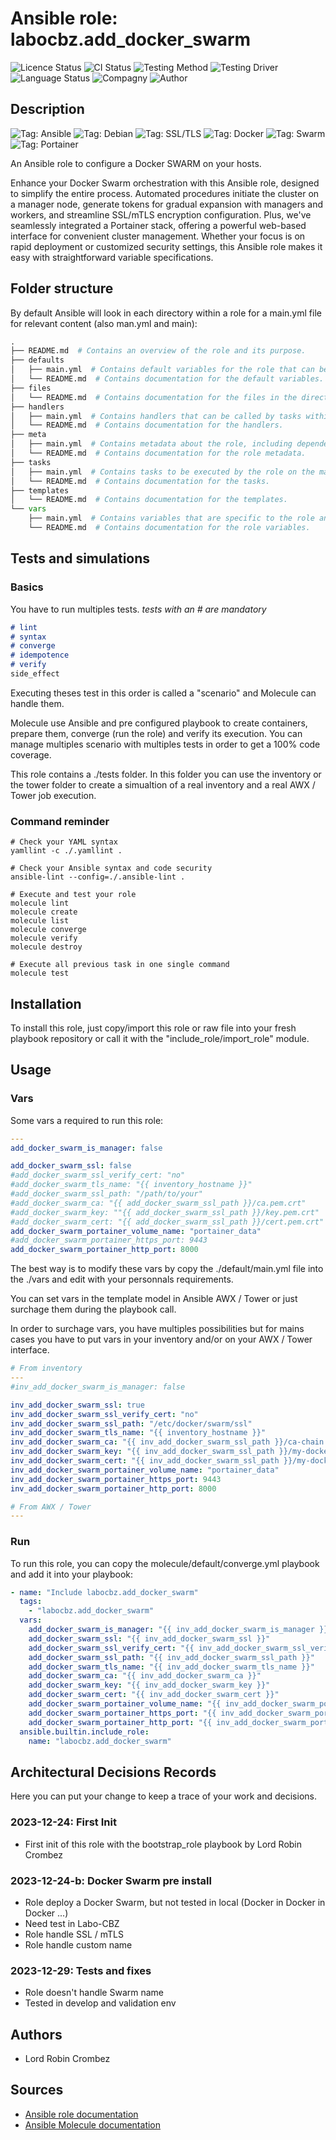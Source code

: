 # Ansible role: labocbz.add_docker_swarm

![Licence Status](https://img.shields.io/badge/licence-MIT-brightgreen)
![CI Status](https://img.shields.io/badge/CI-success-brightgreen)
![Testing Method](https://img.shields.io/badge/Testing%20Method-Ansible%20Molecule-blueviolet)
![Testing Driver](https://img.shields.io/badge/Testing%20Driver-docker-blueviolet)
![Language Status](https://img.shields.io/badge/language-Ansible-red)
![Compagny](https://img.shields.io/badge/Compagny-Labo--CBZ-blue)
![Author](https://img.shields.io/badge/Author-Lord%20Robin%20Crombez-blue)

## Description

![Tag: Ansible](https://img.shields.io/badge/Tech-Ansible-orange)
![Tag: Debian](https://img.shields.io/badge/Tech-Debian-orange)
![Tag: SSL/TLS](https://img.shields.io/badge/Tech-SSL%2FTLS-orange)
![Tag: Docker](https://img.shields.io/badge/Tech-Docker-orange)
![Tag: Swarm](https://img.shields.io/badge/Tech-Swarm-orange)
![Tag: Portainer](https://img.shields.io/badge/Tech-Portainer-orange)

An Ansible role to configure a Docker SWARM on your hosts.

Enhance your Docker Swarm orchestration with this Ansible role, designed to simplify the entire process. Automated procedures initiate the cluster on a manager node, generate tokens for gradual expansion with managers and workers, and streamline SSL/mTLS encryption configuration. Plus, we've seamlessly integrated a Portainer stack, offering a powerful web-based interface for convenient cluster management. Whether your focus is on rapid deployment or customized security settings, this Ansible role makes it easy with straightforward variable specifications.

## Folder structure

By default Ansible will look in each directory within a role for a main.yml file for relevant content (also man.yml and main):

```PYTHON
.
├── README.md  # Contains an overview of the role and its purpose.
├── defaults
│   ├── main.yml  # Contains default variables for the role that can be overridden by users.
│   └── README.md  # Contains documentation for the default variables.
├── files
│   └── README.md  # Contains documentation for the files in the directory.
├── handlers
│   ├── main.yml  # Contains handlers that can be called by tasks within the role.
│   └── README.md  # Contains documentation for the handlers.
├── meta
│   ├── main.yml  # Contains metadata about the role, including dependencies and supported platforms.
│   └── README.md  # Contains documentation for the role metadata.
├── tasks
│   ├── main.yml  # Contains tasks to be executed by the role on the managed nodes.
│   └── README.md  # Contains documentation for the tasks.
├── templates
│   └── README.md  # Contains documentation for the templates.
└── vars
    ├── main.yml  # Contains variables that are specific to the role and are not meant to be overridden.
    └── README.md  # Contains documentation for the role variables.
```

## Tests and simulations

### Basics

You have to run multiples tests. *tests with an # are mandatory*

```MARKDOWN
# lint
# syntax
# converge
# idempotence
# verify
side_effect
```

Executing theses test in this order is called a "scenario" and Molecule can handle them.

Molecule use Ansible and pre configured playbook to create containers, prepare them, converge (run the role) and verify its execution.
You can manage multiples scenario with multiples tests in order to get a 100% code coverage.

This role contains a ./tests folder. In this folder you can use the inventory or the tower folder to create a simualtion of a real inventory and a real AWX / Tower job execution.

### Command reminder

```SHELL
# Check your YAML syntax
yamllint -c ./.yamllint .

# Check your Ansible syntax and code security
ansible-lint --config=./.ansible-lint .

# Execute and test your role
molecule lint
molecule create
molecule list
molecule converge
molecule verify
molecule destroy

# Execute all previous task in one single command
molecule test
```

## Installation

To install this role, just copy/import this role or raw file into your fresh playbook repository or call it with the "include_role/import_role" module.

## Usage

### Vars

Some vars a required to run this role:

```YAML
---
add_docker_swarm_is_manager: false

add_docker_swarm_ssl: false
#add_docker_swarm_ssl_verify_cert: "no"
#add_docker_swarm_tls_name: "{{ inventory_hostname }}"
#add_docker_swarm_ssl_path: "/path/to/your"
#add_docker_swarm_ca: "{{ add_docker_swarm_ssl_path }}/ca.pem.crt"
#add_docker_swarm_key: ""{{ add_docker_swarm_ssl_path }}/key.pem.crt"
#add_docker_swarm_cert: "{{ add_docker_swarm_ssl_path }}/cert.pem.crt"
add_docker_swarm_portainer_volume_name: "portainer_data"
#add_docker_swarm_portainer_https_port: 9443
add_docker_swarm_portainer_http_port: 8000

```

The best way is to modify these vars by copy the ./default/main.yml file into the ./vars and edit with your personnals requirements.

You can set vars in the template model in Ansible AWX / Tower or just surchage them during the playbook call.

In order to surchage vars, you have multiples possibilities but for mains cases you have to put vars in your inventory and/or on your AWX / Tower interface.

```YAML
# From inventory
---
#inv_add_docker_swarm_is_manager: false

inv_add_docker_swarm_ssl: true
inv_add_docker_swarm_ssl_verify_cert: "no"
inv_add_docker_swarm_ssl_path: "/etc/docker/swarm/ssl"
inv_add_docker_swarm_tls_name: "{{ inventory_hostname }}"
inv_add_docker_swarm_ca: "{{ inv_add_docker_swarm_ssl_path }}/ca-chain.pem.crt"
inv_add_docker_swarm_key: "{{ inv_add_docker_swarm_ssl_path }}/my-docker-swarm-cluster.domain.tld.pem.key"
inv_add_docker_swarm_cert: "{{ inv_add_docker_swarm_ssl_path }}/my-docker-swarm-cluster.domain.tld.pem.crt"
inv_add_docker_swarm_portainer_volume_name: "portainer_data"
inv_add_docker_swarm_portainer_https_port: 9443
inv_add_docker_swarm_portainer_http_port: 8000

```

```YAML
# From AWX / Tower
---

```

### Run

To run this role, you can copy the molecule/default/converge.yml playbook and add it into your playbook:

```YAML
- name: "Include labocbz.add_docker_swarm"
  tags:
    - "labocbz.add_docker_swarm"
  vars:
    add_docker_swarm_is_manager: "{{ inv_add_docker_swarm_is_manager }}"
    add_docker_swarm_ssl: "{{ inv_add_docker_swarm_ssl }}"
    add_docker_swarm_ssl_verify_cert: "{{ inv_add_docker_swarm_ssl_verify_cert }}"
    add_docker_swarm_ssl_path: "{{ inv_add_docker_swarm_ssl_path }}"
    add_docker_swarm_tls_name: "{{ inv_add_docker_swarm_tls_name }}"
    add_docker_swarm_ca: "{{ inv_add_docker_swarm_ca }}"
    add_docker_swarm_key: "{{ inv_add_docker_swarm_key }}"
    add_docker_swarm_cert: "{{ inv_add_docker_swarm_cert }}"
    add_docker_swarm_portainer_volume_name: "{{ inv_add_docker_swarm_portainer_volume_name }}"
    add_docker_swarm_portainer_https_port: "{{ inv_add_docker_swarm_portainer_https_port }}"
    add_docker_swarm_portainer_http_port: "{{ inv_add_docker_swarm_portainer_http_port }}"
  ansible.builtin.include_role:
    name: "labocbz.add_docker_swarm"
```


## Architectural Decisions Records

Here you can put your change to keep a trace of your work and decisions.

### 2023-12-24: First Init

* First init of this role with the bootstrap_role playbook by Lord Robin Crombez

### 2023-12-24-b: Docker Swarm pre install

* Role deploy a Docker Swarm, but not tested in local (Docker in Docker in Docker ...)
* Need test in Labo-CBZ
* Role handle SSL / mTLS
* Role handle custom name

### 2023-12-29: Tests and fixes

* Role doesn't handle Swarm name
* Tested in develop and validation env

## Authors

* Lord Robin Crombez

## Sources

* [Ansible role documentation](https://docs.ansible.com/ansible/latest/playbook_guide/playbooks_reuse_roles.html)
* [Ansible Molecule documentation](https://molecule.readthedocs.io/)
